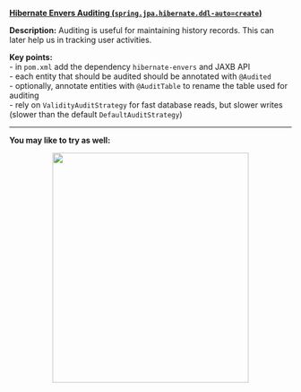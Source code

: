 **[Hibernate Envers Auditing (`spring.jpa.hibernate.ddl-auto=create`)](https://github.com/AnghelLeonard/Hibernate-SpringBoot/tree/master/HibernateSpringBootEnvers)**
 
**Description:** Auditing is useful for maintaining history records. This can later help us in tracking user activities. 
 
**Key points:**\
     - in `pom.xml` add the dependency `hibernate-envers` and JAXB API\
     - each entity that should be audited should be annotated with `@Audited`\
     - optionally, annotate entities with `@AuditTable` to rename the table used for auditing\
     - rely on `ValidityAuditStrategy` for fast database reads, but slower writes (slower than the default `DefaultAuditStrategy`)
      
-------------------------------

**You may like to try as well:**
<a href="https://leanpub.com/java-persistence-performance-illustrated-guide"><p align="center"><img src="https://github.com/AnghelLeonard/Hibernate-SpringBoot/blob/master/Java%20Persistence%20Performance%20Illustrated%20Guide.jpg" height="410" width="350"/></p></a>



